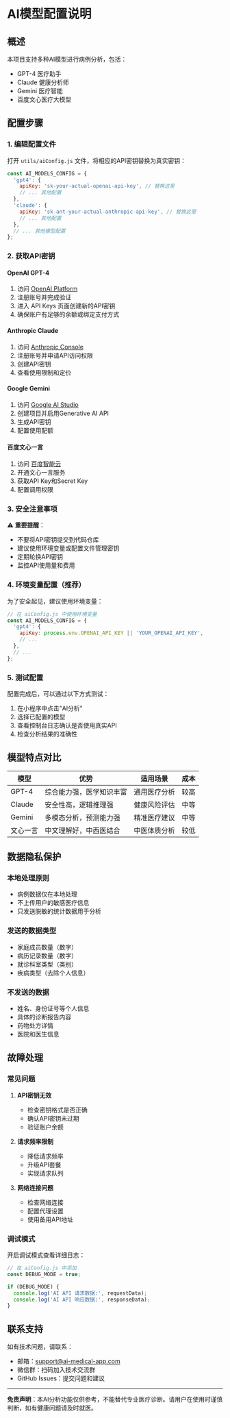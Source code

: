 # AI模型配置说明

## 概述

本项目支持多种AI模型进行病例分析，包括：
- GPT-4 医疗助手
- Claude 健康分析师  
- Gemini 医疗智能
- 百度文心医疗大模型

## 配置步骤

### 1. 编辑配置文件

打开 `utils/aiConfig.js` 文件，将相应的API密钥替换为真实密钥：

```javascript
const AI_MODELS_CONFIG = {
  'gpt4': {
    apiKey: 'sk-your-actual-openai-api-key', // 替换这里
    // ... 其他配置
  },
  'claude': {
    apiKey: 'sk-ant-your-actual-anthropic-api-key', // 替换这里
    // ... 其他配置
  },
  // ... 其他模型配置
};
```

### 2. 获取API密钥

#### OpenAI GPT-4
1. 访问 [OpenAI Platform](https://platform.openai.com/)
2. 注册账号并完成验证
3. 进入 API Keys 页面创建新的API密钥
4. 确保账户有足够的余额或绑定支付方式

#### Anthropic Claude
1. 访问 [Anthropic Console](https://console.anthropic.com/)
2. 注册账号并申请API访问权限
3. 创建API密钥
4. 查看使用限制和定价

#### Google Gemini
1. 访问 [Google AI Studio](https://makersuite.google.com/)
2. 创建项目并启用Generative AI API
3. 生成API密钥
4. 配置使用配额

#### 百度文心一言
1. 访问 [百度智能云](https://cloud.baidu.com/)
2. 开通文心一言服务
3. 获取API Key和Secret Key
4. 配置调用权限

### 3. 安全注意事项

⚠️ **重要提醒**：
- 不要将API密钥提交到代码仓库
- 建议使用环境变量或配置文件管理密钥
- 定期轮换API密钥
- 监控API使用量和费用

### 4. 环境变量配置（推荐）

为了安全起见，建议使用环境变量：

```javascript
// 在 aiConfig.js 中使用环境变量
const AI_MODELS_CONFIG = {
  'gpt4': {
    apiKey: process.env.OPENAI_API_KEY || 'YOUR_OPENAI_API_KEY',
    // ...
  },
  // ...
};
```

### 5. 测试配置

配置完成后，可以通过以下方式测试：

1. 在小程序中点击"AI分析"
2. 选择已配置的模型
3. 查看控制台日志确认是否使用真实API
4. 检查分析结果的准确性

## 模型特点对比

| 模型 | 优势 | 适用场景 | 成本 |
|------|------|----------|------|
| GPT-4 | 综合能力强，医学知识丰富 | 通用医疗分析 | 较高 |
| Claude | 安全性高，逻辑推理强 | 健康风险评估 | 中等 |
| Gemini | 多模态分析，预测能力强 | 精准医疗建议 | 中等 |
| 文心一言 | 中文理解好，中西医结合 | 中医体质分析 | 较低 |

## 数据隐私保护

### 本地处理原则
- 病例数据仅在本地处理
- 不上传用户的敏感医疗信息
- 只发送脱敏的统计数据用于分析

### 发送的数据类型
- 家庭成员数量（数字）
- 病历记录数量（数字）
- 就诊科室类型（类别）
- 疾病类型（去除个人信息）

### 不发送的数据
- 姓名、身份证号等个人信息
- 具体的诊断报告内容
- 药物处方详情
- 医院和医生信息

## 故障处理

### 常见问题

1. **API密钥无效**
   - 检查密钥格式是否正确
   - 确认API密钥未过期
   - 验证账户余额

2. **请求频率限制**
   - 降低请求频率
   - 升级API套餐
   - 实现请求队列

3. **网络连接问题**
   - 检查网络连接
   - 配置代理设置
   - 使用备用API地址

### 调试模式

开启调试模式查看详细日志：

```javascript
// 在 aiConfig.js 中添加
const DEBUG_MODE = true;

if (DEBUG_MODE) {
  console.log('AI API 请求数据:', requestData);
  console.log('AI API 响应数据:', responseData);
}
```

## 联系支持

如有技术问题，请联系：
- 邮箱：support@ai-medical-app.com
- 微信群：扫码加入技术交流群
- GitHub Issues：提交问题和建议

---

**免责声明**：本AI分析功能仅供参考，不能替代专业医疗诊断。请用户在使用时谨慎判断，如有健康问题请及时就医。 